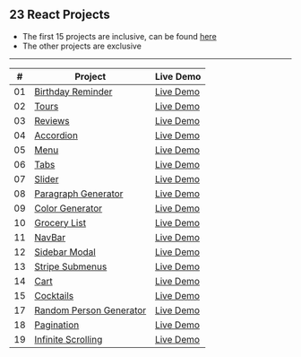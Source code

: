 ## 23 React Projects
- The first 15 projects are inclusive, can be found [here](https://www.youtube.com/watch?v=a_7Z7C_JCyo&ab_channel=freeCodeCamp.org)
- The other projects are exclusive
<hr>

| #   | Project                                                                                              | Live Demo                                                |
| --- | ---------------------------------------------------------------------------------------------------- | -------------------------------------------------------- |
| 01  | [Birthday Reminder](https://github.com/gokseloz/react-projects/tree/master/01-birthday-reminder)     | [Live Demo](https://gokseloz-reactproject1.netlify.app/) |
| 02  | [Tours](https://github.com/gokseloz/react-projects/tree/master/02-Tours)                             | [Live Demo](https://gokseloz-reactproject2.netlify.app/) |
| 03  | [Reviews](https://github.com/gokseloz/react-projects/tree/master/03-reviews)                         | [Live Demo](https://gokseloz-reactproject3.netlify.app/) |
| 04  | [Accordion](https://github.com/gokseloz/react-projects/tree/master/04-Accordion)                     | [Live Demo](https://gokseloz-reactproject4.netlify.app/) |
| 05  | [Menu](https://github.com/gokseloz/react-projects/tree/master/05-Menu)                               | [Live Demo](https://gokseloz-reactproject5.netlify.app/) |
| 06  | [Tabs](https://github.com/gokseloz/react-projects/tree/master/06-Tabs)                               | [Live Demo](https://gokseloz-reactproject6.netlify.app/) |
| 07  | [Slider](https://github.com/gokseloz/react-projects/tree/master/07-Slider)                           | [Live Demo](https://gokseloz-reactproject7.netlify.app/) |
| 08  | [Paragraph Generator](https://github.com/gokseloz/react-projects/tree/master/08-paragraph-generator) | [Live Demo](https://gokseloz-reactproject8.netlify.app)  |
| 09  | [Color Generator](https://github.com/gokseloz/react-projects/tree/master/09-color-generator) | [Live Demo](https://gokseloz-reactproject9.netlify.app)  |
| 10  | [Grocery List](https://github.com/gokseloz/react-projects/tree/master/10-Grocery-list) | [Live Demo](https://gokseloz-reactproject10.netlify.app)  |
| 11  | [NavBar](https://github.com/gokseloz/react-projects/tree/master/11-Navbar) | [Live Demo](https://gokseloz-reactproject11.netlify.app)  |
| 12  | [Sidebar Modal](https://github.com/gokseloz/react-projects/tree/master/12-Sidebar_modal) | [Live Demo](https://gokseloz-reactproject12.netlify.app/)  |
| 13  | [Stripe Submenus](https://github.com/gokseloz/react-projects/tree/master/13-stripe-submenus) | [Live Demo](https://gokseloz-reactproject13.netlify.app/)  |
| 14  | [Cart](https://github.com/gokseloz/react-projects/tree/master/14-cart) | [Live Demo](https://gokseloz-reactproject14.netlify.app)  |
| 15  | [Cocktails](https://github.com/gokseloz/react-projects/tree/master/15-cocktails) | [Live Demo](https://gokseloz-reactproject15.netlify.app/)  |
| 17  | [Random Person Generator](https://github.com/gokseloz/react-projects/tree/master/17-Random-person-generator) | [Live Demo](https://gokseloz-reactproject17.netlify.app/)  |
| 18  | [Pagination](https://github.com/gokseloz/react-projects/tree/master/18-Pagination) | [Live Demo](https://gokseloz-reactproject18.netlify.app/)  |
| 19  | [Infinite Scrolling](https://github.com/gokseloz/react-projects/tree/master/19-Infinite%20Scrolling) | [Live Demo](https://gokseloz-reactproject19.netlify.app/)  |




